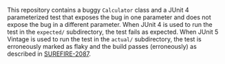 This repository contains a buggy `Calculator` class and a JUnit 4 parameterized test that exposes the bug in one parameter and does not expose the bug in a different parameter. When JUnit 4 is used to run the test in the `expected/` subdirectory, the test fails as expected. When JUnit 5 Vintage is used to run the test in the `actual/` subdirectory, the test is erroneously marked as flaky and the build passes (erroneously) as described in [SUREFIRE-2087](https://issues.apache.org/jira/browse/SUREFIRE-2087).
